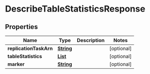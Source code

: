 

# DescribeTableStatisticsResponse

<p/>

## Properties

| Name | Type | Description | Notes |
|------------ | ------------- | ------------- | -------------|
|**replicationTaskArn** | [**String**](String.md) |  |  [optional] |
|**tableStatistics** | [**List**](List.md) |  |  [optional] |
|**marker** | [**String**](String.md) |  |  [optional] |



